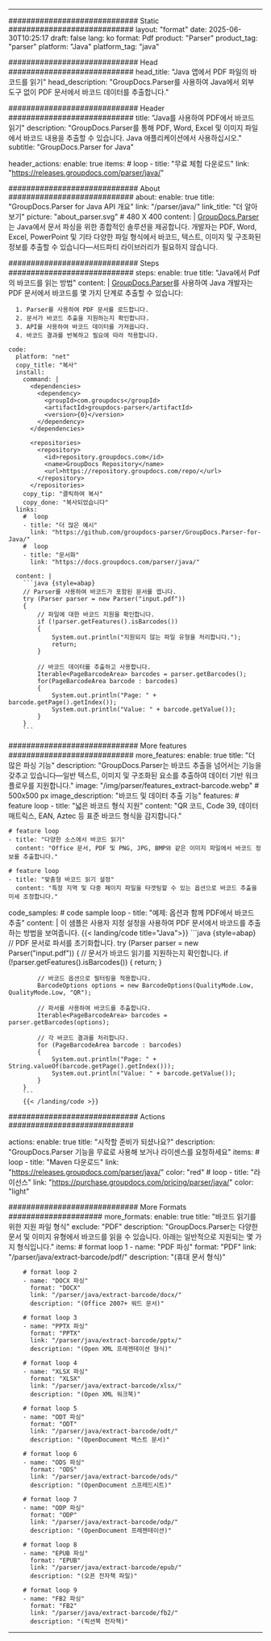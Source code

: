 


---
############################# Static ############################
layout: "format"
date:  2025-06-30T10:25:17
draft: false
lang: ko
format: Pdf
product: "Parser"
product_tag: "parser"
platform: "Java"
platform_tag: "java"

############################# Head ############################
head_title: "Java 앱에서 PDF 파일의 바코드를 읽기"
head_description: "GroupDocs.Parser를 사용하여 Java에서 외부 도구 없이 PDF 문서에서 바코드 데이터를 추출합니다."

############################# Header ############################
title: "Java를 사용하여 PDF에서 바코드 읽기" 
description: "GroupDocs.Parser를 통해 PDF, Word, Excel 및 이미지 파일에서 바코드 내용을 추출할 수 있습니다. Java 애플리케이션에서 사용하십시오."
subtitle: "GroupDocs.Parser for Java" 

header_actions:
  enable: true
  items:
    #  loop
    - title: "무료 체험 다운로드"
      link: "https://releases.groupdocs.com/parser/java/"
      
############################# About ############################
about:
    enable: true
    title: "GroupDocs.Parser for Java API 개요"
    link: "/parser/java/"
    link_title: "더 알아보기"
    picture: "about_parser.svg" # 480 X 400
    content: |
       [GroupDocs.Parser](/parser/java/)는 Java에서 문서 파싱을 위한 종합적인 솔루션을 제공합니다. 개발자는 PDF, Word, Excel, PowerPoint 및 기타 다양한 파일 형식에서 바코드, 텍스트, 이미지 및 구조화된 정보를 추출할 수 있습니다—서드파티 라이브러리가 필요하지 않습니다.

############################# Steps ############################
steps:
    enable: true
    title: "Java에서 Pdf의 바코드를 읽는 방법"
    content: |
      [GroupDocs.Parser](/parser/java/)를 사용하여 Java 개발자는 PDF 문서에서 바코드를 몇 가지 단계로 추출할 수 있습니다:
      
      1. Parser를 사용하여 PDF 문서를 로드합니다.
      2. 문서가 바코드 추출을 지원하는지 확인합니다.
      3. API를 사용하여 바코드 데이터를 가져옵니다.
      4. 바코드 결과를 반복하고 필요에 따라 적용합니다.
   
    code:
      platform: "net"
      copy_title: "복사"
      install:
        command: |
          <dependencies>
            <dependency>
              <groupId>com.groupdocs</groupId>
              <artifactId>groupdocs-parser</artifactId>
              <version>{0}</version>
            </dependency>
          </dependencies>

          <repositories>
            <repository>
              <id>repository.groupdocs.com</id>
              <name>GroupDocs Repository</name>
              <url>https://repository.groupdocs.com/repo/</url>
            </repository>
          </repositories>
        copy_tip: "클릭하여 복사"
        copy_done: "복사되었습니다"
      links:
        #  loop
        - title: "더 많은 예시"
          link: "https://github.com/groupdocs-parser/GroupDocs.Parser-for-Java/"
        #  loop
        - title: "문서화"
          link: "https://docs.groupdocs.com/parser/java/"
          
      content: |
        ```java {style=abap}
        // Parser를 사용하여 바코드가 포함된 문서를 엽니다.
        try (Parser parser = new Parser("input.pdf"))
        {
            // 파일에 대한 바코드 지원을 확인합니다.
            if (!parser.getFeatures().isBarcodes())
            {
                System.out.println("지원되지 않는 파일 유형을 처리합니다.");
                return;
            }

            // 바코드 데이터를 추출하고 사용합니다.
            Iterable<PageBarcodeArea> barcodes = parser.getBarcodes();
            for(PageBarcodeArea barcode : barcodes)
            {
                System.out.println("Page: " + barcode.getPage().getIndex());
                System.out.println("Value: " + barcode.getValue());
            }
        }
        ```            

############################# More features ############################
more_features:
  enable: true
  title: "더 많은 파싱 기능"
  description: "GroupDocs.Parser는 바코드 추출을 넘어서는 기능을 갖추고 있습니다—일반 텍스트, 이미지 및 구조화된 요소를 추출하여 데이터 기반 워크플로우를 지원합니다."
  image: "/img/parser/features_extract-barcode.webp" # 500x500 px
  image_description: "바코드 및 데이터 추출 기능"
  features:
    # feature loop
    - title: "넓은 바코드 형식 지원"
      content: "QR 코드, Code 39, 데이터 매트릭스, EAN, Aztec 등 표준 바코드 형식을 감지합니다."

    # feature loop
    - title: "다양한 소스에서 바코드 읽기"
      content: "Office 문서, PDF 및 PNG, JPG, BMP와 같은 이미지 파일에서 바코드 정보를 추출합니다."

    # feature loop
    - title: "맞춤형 바코드 읽기 설정"
      content: "특정 지역 및 다중 페이지 파일을 타겟팅할 수 있는 옵션으로 바코드 추출을 미세 조정합니다."
      
  code_samples:
    # code sample loop
    - title: "예제: 옵션과 함께 PDF에서 바코드 추출"
      content: |
        이 샘플은 사용자 지정 설정을 사용하여 PDF 문서에서 바코드를 추출하는 방법을 보여줍니다.
        {{< landing/code title="Java">}}
        ```java {style=abap}
        //  PDF 문서로 파서를 초기화합니다.
        try (Parser parser = new Parser("input.pdf"))
        {
            // 문서가 바코드 읽기를 지원하는지 확인합니다.
            if (!parser.getFeatures().isBarcodes())
            {
                return;
            }

            // 바코드 옵션으로 필터링을 적용합니다.
            BarcodeOptions options = new BarcodeOptions(QualityMode.Low, QualityMode.Low, "QR");

            // 파서를 사용하여 바코드를 추출합니다.
            Iterable<PageBarcodeArea> barcodes = parser.getBarcodes(options);

            // 각 바코드 결과를 처리합니다.
            for (PageBarcodeArea barcode : barcodes)
            {
                System.out.println("Page: " + String.valueOf(barcode.getPage().getIndex()));
                System.out.println("Value: " + barcode.getValue());
            }
        }
        ```
        {{< /landing/code >}}


############################# Actions ############################

actions:
  enable: true
  title: "시작할 준비가 되셨나요?"
  description: "GroupDocs.Parser 기능을 무료로 사용해 보거나 라이센스를 요청하세요"
  items:
    #  loop
    - title: "Maven 다운로드"
      link: "https://releases.groupdocs.com/parser/java/"
      color: "red"
        #  loop
    - title: "라이선스"
      link: "https://purchase.groupdocs.com/pricing/parser/java/"
      color: "light"


############################# More Formats #####################
more_formats:
    enable: true
    title: "바코드 읽기를 위한 지원 파일 형식"
    exclude: "PDF"
    description: "GroupDocs.Parser는 다양한 문서 및 이미지 유형에서 바코드를 읽을 수 있습니다. 아래는 일반적으로 지원되는 몇 가지 형식입니다."
    items: 
        # format loop 1
        - name: "PDF 파싱"
          format: "PDF"
          link: "/parser/java/extract-barcode/pdf/"
          description: "(휴대 문서 형식)"
          
        # format loop 2
        - name: "DOCX 파싱"
          format: "DOCX"
          link: "/parser/java/extract-barcode/docx/"
          description: "(Office 2007+ 워드 문서)"
          
        # format loop 3
        - name: "PPTX 파싱"
          format: "PPTX"
          link: "/parser/java/extract-barcode/pptx/"
          description: "(Open XML 프레젠테이션 형식)"
          
        # format loop 4
        - name: "XLSX 파싱"
          format: "XLSX"
          link: "/parser/java/extract-barcode/xlsx/"
          description: "(Open XML 워크북)"
          
        # format loop 5
        - name: "ODT 파싱"
          format: "ODT"
          link: "/parser/java/extract-barcode/odt/"
          description: "(OpenDocument 텍스트 문서)"
          
        # format loop 6
        - name: "ODS 파싱"
          format: "ODS"
          link: "/parser/java/extract-barcode/ods/"
          description: "(OpenDocument 스프레드시트)"
          
        # format loop 7
        - name: "ODP 파싱"
          format: "ODP"
          link: "/parser/java/extract-barcode/odp/"
          description: "(OpenDocument 프레젠테이션)"
          
        # format loop 8
        - name: "EPUB 파싱"
          format: "EPUB"
          link: "/parser/java/extract-barcode/epub/"
          description: "(오픈 전자책 파일)"
          
        # format loop 9
        - name: "FB2 파싱"
          format: "FB2"
          link: "/parser/java/extract-barcode/fb2/"
          description: "(픽션북 전자책)"
         
          

---